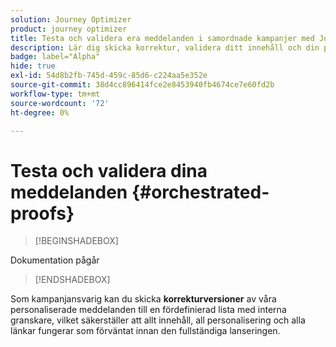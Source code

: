 ```yaml
---
solution: Journey Optimizer
product: journey optimizer
title: Testa och validera era meddelanden i samordnade kampanjer med Journey Optimizer
description: Lär dig skicka korrektur, validera ditt innehåll och din personalisering i en strukturerad kampanj med Adobe Journey Optimizer
badge: label="Alpha"
hide: true
exl-id: 54d8b2fb-745d-459c-85d6-c224aa5e352e
source-git-commit: 38d4cc896414fce2e8453940fb4674ce7e60fd2b
workflow-type: tm+mt
source-wordcount: '72'
ht-degree: 0%

---
```


# Testa och validera dina meddelanden {#orchestrated-proofs}

>[!BEGINSHADEBOX]

Dokumentation pågår

>[!ENDSHADEBOX]

Som kampanjansvarig kan du skicka **korrekturversioner** av våra personaliserade meddelanden till en fördefinierad lista med interna granskare, vilket säkerställer att allt innehåll, all personalisering och alla länkar fungerar som förväntat innan den fullständiga lanseringen.
